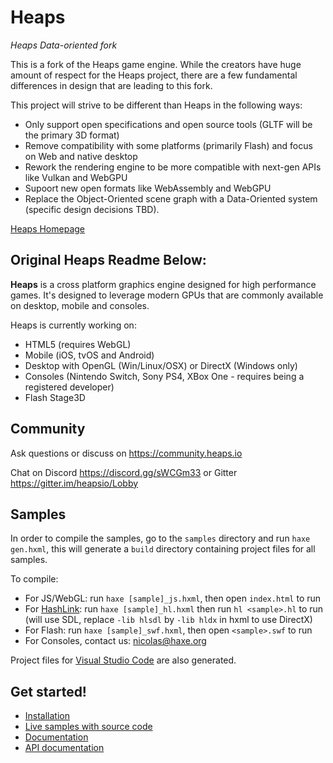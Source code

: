 # Heaps
_Heaps Data-oriented fork_

This is a fork of the Heaps game engine. While the creators have huge amount of respect for the Heaps project, there are a few fundamental differences in design that are leading to this fork.

This project will strive to be different than Heaps in the following ways:
- Only support open specifications and open source tools (GLTF will be the primary 3D format)
- Remove compatibility with some platforms (primarily Flash) and focus on Web and native desktop
- Rework the rendering engine to be more compatible with next-gen APIs like Vulkan and WebGPU
- Supoort new open formats like WebAssembly and WebGPU
- Replace the Object-Oriented scene graph with a Data-Oriented system (specific design decisions TBD).

[Heaps Homepage](https://heaps.io)


Original Heaps Readme Below:
----------------------------

**Heaps** is a cross platform graphics engine designed for high performance games. It's designed to leverage modern GPUs that are commonly available on desktop, mobile and consoles.

Heaps is currently working on:
- HTML5 (requires WebGL)
- Mobile (iOS, tvOS and Android)
- Desktop with OpenGL (Win/Linux/OSX) or DirectX (Windows only)
- Consoles (Nintendo Switch, Sony PS4, XBox One - requires being a registered developer)
- Flash Stage3D


Community
---------

Ask questions or discuss on <https://community.heaps.io>

Chat on Discord <https://discord.gg/sWCGm33> or Gitter <https://gitter.im/heapsio/Lobby>

Samples
-------

In order to compile the samples, go to the `samples` directory and run `haxe gen.hxml`, this will generate a `build` directory containing project files for all samples.

To compile:
- For JS/WebGL: run `haxe [sample]_js.hxml`, then open `index.html` to run
- For [HashLink](https://hashlink.haxe.org): run `haxe [sample]_hl.hxml` then run `hl <sample>.hl` to run (will use SDL, replace `-lib hlsdl` by `-lib hldx` in hxml to use DirectX)
- For Flash: run `haxe [sample]_swf.hxml`, then open `<sample>.swf` to run
- For Consoles, contact us: nicolas@haxe.org

Project files for [Visual Studio Code](https://code.visualstudio.com/) are also generated.

Get started!
------------
* [Installation](https://heaps.io/documentation/installation.html)
* [Live samples with source code](https://heaps.io/samples/)
* [Documentation](https://heaps.io/documentation/home.html)
* [API documentation](https://heaps.io/api/)
